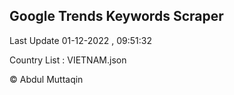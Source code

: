 

## Google Trends Keywords Scraper 
 
Last Update 01-12-2022 , 09:51:32

Country List :
VIETNAM.json



© Abdul Muttaqin 
